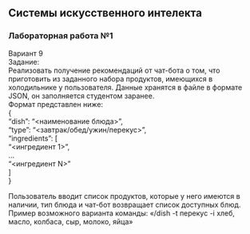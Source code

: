 ## Системы искусственного интелекта  
### Лабораторная работа №1
Вариант 9  
Задание:  
Реализовать получение рекомендаций от чат-бота о том, что приготовить из
заданного набора продуктов, имеющихся в холодильнике у пользователя.
Данные хранятся в файле в формате JSON, он заполняется студентом заранее.  
Формат представлен ниже:  
{  
“dish”: “<наименование блюда>”,  
“type”: “<завтрак/обед/ужин/перекус>”,  
“ingredients”: [  
“<ингредиент 1>”,  
…  
“<ингредиент N>”  
]  
}  

Пользователь вводит список продуктов, которые у него имеются в наличии,
тип блюда и чат-бот возвращает список доступных блюд. Пример возможного
варианта команды: «/dish -t перекус -i хлеб, масло, колбаса, сыр, молоко, яйца»  
